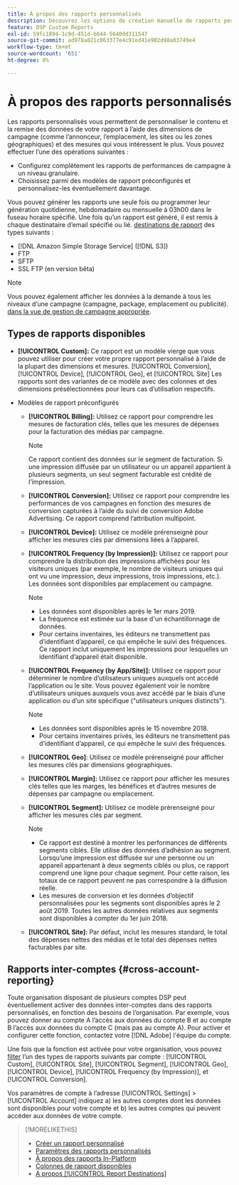 ```yaml
---
title: À propos des rapports personnalisés
description: Découvrez les options de création manuelle de rapports personnalisés ou d’utilisation de modèles de rapports préconfigurés.
feature: DSP Custom Reports
exl-id: 59fc1894-1c9d-451d-b644-5640dd311547
source-git-commit: ad978a021c063377e4c91ed41e902d98a03749e4
workflow-type: tm+mt
source-wordcount: '651'
ht-degree: 0%

---
```


# À propos des rapports personnalisés

Les rapports personnalisés vous permettent de personnaliser le contenu et la remise des données de votre rapport à l’aide des dimensions de campagne (comme l’annonceur, l’emplacement, les sites ou les zones géographiques) et des mesures qui vous intéressent le plus. Vous pouvez effectuer l’une des opérations suivantes :

* Configurez complètement les rapports de performances de campagne à un niveau granulaire.
* Choisissez parmi des modèles de rapport préconfigurés et personnalisez-les éventuellement davantage.

Vous pouvez générer les rapports une seule fois ou programmer leur génération quotidienne, hebdomadaire ou mensuelle à 03h00 dans le fuseau horaire spécifié. Une fois qu’un rapport est généré, il est remis à chaque destinataire d’email spécifié ou lié. [destinations de rapport](/help/dsp/reports/report-destinations/report-destination-about.md) des types suivants :

* [!DNL Amazon Simple Storage Service] ([!DNL S3])
* FTP
* SFTP
* SSL FTP (en version bêta)

>[!NOTE]
>
>Vous pouvez également afficher les données à la demande à tous les niveaux d’une campagne (campagne, package, emplacement ou publicité). [dans la vue de gestion de campagne appropriée](/help/dsp/campaign-management/reports/campaign-reports-about.md).

## Types de rapports disponibles

* **[!UICONTROL Custom]:** Ce rapport est un modèle vierge que vous pouvez utiliser pour créer votre propre rapport personnalisé à l’aide de la plupart des dimensions et mesures. [!UICONTROL Conversion], [!UICONTROL Device], [!UICONTROL Geo], et [!UICONTROL Site] Les rapports sont des variantes de ce modèle avec des colonnes et des dimensions présélectionnées pour leurs cas d’utilisation respectifs.

* Modèles de rapport préconfigurés

   * **[!UICONTROL Billing]:** Utilisez ce rapport pour comprendre les mesures de facturation clés, telles que les mesures de dépenses pour la facturation des médias par campagne.

      >[!NOTE]
      >
      >Ce rapport contient des données sur le segment de facturation. Si une impression diffusée par un utilisateur ou un appareil appartient à plusieurs segments, un seul segment facturable est crédité de l’impression.

   * **[!UICONTROL Conversion]:** Utilisez ce rapport pour comprendre les performances de vos campagnes en fonction des mesures de conversion capturées à l’aide du suivi de conversion Adobe Advertising. Ce rapport comprend l’attribution multipoint.

   * **[!UICONTROL Device]:** Utilisez ce modèle prérenseigné pour afficher les mesures clés par dimensions liées à l’appareil.

   * **[!UICONTROL Frequency (by Impression)]:** Utilisez ce rapport pour comprendre la distribution des impressions affichées pour les visiteurs uniques (par exemple, le nombre de visiteurs uniques qui ont vu une impression, deux impressions, trois impressions, etc.). Les données sont disponibles par emplacement ou campagne.

      >[!NOTE]
      >
      >* Les données sont disponibles après le 1er mars 2019.
      >* La fréquence est estimée sur la base d&#39;un échantillonnage de données.
      >* Pour certains inventaires, les éditeurs ne transmettent pas d’identifiant d’appareil, ce qui empêche le suivi des fréquences. Ce rapport inclut uniquement les impressions pour lesquelles un identifiant d’appareil était disponible.


   * **[!UICONTROL Frequency (by App/Site)]:** Utilisez ce rapport pour déterminer le nombre d’utilisateurs uniques auxquels ont accédé l’application ou le site. Vous pouvez également voir le nombre d’utilisateurs uniques auxquels vous avez accédé par le biais d’une application ou d’un site spécifique (&quot;utilisateurs uniques distincts&quot;).

      >[!NOTE]
      >
      >* Les données sont disponibles après le 15 novembre 2018.
      >* Pour certains inventaires privés, les éditeurs ne transmettent pas d’identifiant d’appareil, ce qui empêche le suivi des fréquences.


   * **[!UICONTROL Geo]**: Utilisez ce modèle prérenseigné pour afficher les mesures clés par dimensions géographiques.

   * **[!UICONTROL Margin]:** Utilisez ce rapport pour afficher les mesures clés telles que les marges, les bénéfices et d’autres mesures de dépenses par campagne ou emplacement.

   * **[!UICONTROL Segment]:** Utilisez ce modèle prérenseigné pour afficher les mesures clés par segment.

      >[!NOTE]
      >
      >* Ce rapport est destiné à montrer les performances de différents segments ciblés. Elle utilise des données d’adhésion au segment. Lorsqu’une impression est diffusée sur une personne ou un appareil appartenant à deux segments ciblés ou plus, ce rapport comprend une ligne pour chaque segment. Pour cette raison, les totaux de ce rapport peuvent ne pas correspondre à la diffusion réelle.
      >* Les mesures de conversion et les données d’objectif personnalisées pour les segments sont disponibles après le 2 août 2019. Toutes les autres données relatives aux segments sont disponibles à compter du 1er juin 2018.


   * **[!UICONTROL Site]:** Par défaut, inclut les mesures standard, le total des dépenses nettes des médias et le total des dépenses nettes facturables par site.

## Rapports inter-comptes {#cross-account-reporting}

Toute organisation disposant de plusieurs comptes DSP peut éventuellement activer des données inter-comptes dans des rapports personnalisés, en fonction des besoins de l’organisation. Par exemple, vous pouvez donner au compte A l’accès aux données du compte B et au compte B l’accès aux données du compte C (mais pas au compte A). Pour activer et configurer cette fonction, contactez votre [!DNL Adobe] l&#39;équipe du compte.

Une fois que la fonction est activée pour votre organisation, vous pouvez [filter](report-settings.md) l’un des types de rapports suivants par compte :  [!UICONTROL Custom], [!UICONTROL Site], [!UICONTROL Segment], [!UICONTROL Geo], [!UICONTROL Device], [!UICONTROL Frequency (by Impression)], et [!UICONTROL Conversion].

Vos paramètres de compte à l’adresse [!UICONTROL Settings] > [!UICONTROL Account] indiquez a) les autres comptes dont les données sont disponibles pour votre compte et b) les autres comptes qui peuvent accéder aux données de votre compte.

>[!MORELIKETHIS]
>
>* [Créer un rapport personnalisé](/help/dsp/reports/report-create.md)
>* [Paramètres des rapports personnalisés](/help/dsp/reports/report-settings.md)
>* [À propos des rapports In-Platform](/help/dsp/campaign-management/reports/campaign-reports-about.md)
>* [Colonnes de rapport disponibles](/help/dsp/reports/report-columns.md)
>* [A propos [!UICONTROL Report Destinations]](/help/dsp/reports/report-destinations/report-destination-about.md)

